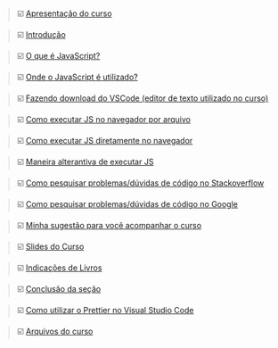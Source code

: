 
> ☑️ [Apresentação do curso]() 

> ☑️ [Introdução]() 

> ☑️ [O que é JavaScript?]()

> ☑️ [Onde o JavaScript é utilizado?]() 

> ☑️ [Fazendo download do VSCode (editor de texto utilizado no curso)]()

> ☑️ [Como executar JS no navegador por arquivo]()

> ☑️ [Como executar JS diretamente no navegador]()

> ☑️ [Maneira alterantiva de executar JS]()

> ☑️ [Como pesquisar problemas/dúvidas de código no Stackoverflow]()

> ☑️ [Como pesquisar problemas/dúvidas de código no Google]()

> ☑️ [Minha sugestão para você acompanhar o curso]()


> ☑️ [Slides do Curso]()

> ☑️ [Indicações de Livros]()

> ☑️ [Conclusão da seção]()

> ☑️ [Como utilizar o Prettier no Visual Studio Code]()

> ☑️ [Arquivos do curso]()





